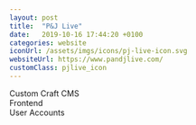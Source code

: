 ```yaml
---
layout: post
title:  "P&J Live"
date:   2019-10-16 17:44:20 +0100
categories: website
iconUrl: /assets/imgs/icons/pj-live-icon.svg 
websiteUrl: https://www.pandjlive.com/
customClass: pjlive_icon
---
```


Custom Craft CMS<br>
Frontend<br>
User Accounts